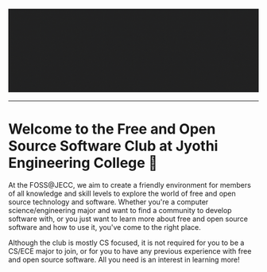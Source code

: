 ![FOSS@JECC Banner](img/FOSS@JECC.gif)

---

# Welcome to the Free and Open Source Software Club at Jyothi Engineering College 👋

At the FOSS@JECC, we aim to create a friendly environment for members of all knowledge and skill levels to explore the world of free and open source technology and software. Whether you're a computer science/engineering major and want to find a community to develop software with, or you just want to learn more about free and open source software and how to use it, you've come to the right place.

Although the club is mostly CS focused, it is not required for you to be a CS/ECE major to join, or for you to have any previous experience with free and open source software. All you need is an interest in learning more!
